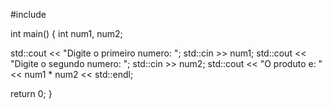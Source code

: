 #include <iostream>

int main() {
   int num1, num2;
   
std::cout << "Digite o primeiro numero: ";
std::cin >> num1;
std::cout << "Digite o segundo numero: ";
std::cin >> num2;
std::cout << "O produto e: " << num1 * num2 << std::endl;

return 0;
}
